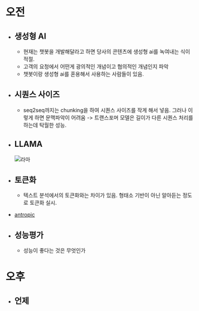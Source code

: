 # 오전

- ## 생성형 AI

  - 현재는 챗봇을 개발해달라고 하면 당사의 콘텐츠에 생성형 ai를 녹여내는 식이 적절.
  - 고객의 요청에서 어떤게 광의적인 개념이고 협의적인 개념인지 파악
  - 챗봇이랑 생성형 ai를 혼용해서 사용하는 사람들이 있음.

- ## 시퀀스 사이즈

  - seq2seq까지는 chunking을 하여 시퀀스 사이즈를 작게 해서 넣음. 그러나 이렇게 하면 문맥파악이 어려움 -> 트랜스포머 모델은 길이가 다른 시퀀스 처리를 하는데 탁월한 성능.

- ## LLAMA

  ![라마](https://i.namu.wiki/i/DamOfd_7pAE-jKYMtz84lfY_udx0IzQwNwYZavhVEV2N0p4iTuKI991BKbrEZD2IUTLmex4yMT20OgduCVc6MQ.webp)

- ## 토큰화

  - 텍스트 분석에서의 토큰화와는 차이가 있음. 형태소 기반이 아닌 알아듣는 정도로 토큰화 실시.

- [antropic](https://docs.anthropic.com/ko/docs/build-with-claude/prompt-engineering/overview)

- ## 성능평가
  - 성능이 좋다는 것은 무엇인가

# 오후

- ## 언제
